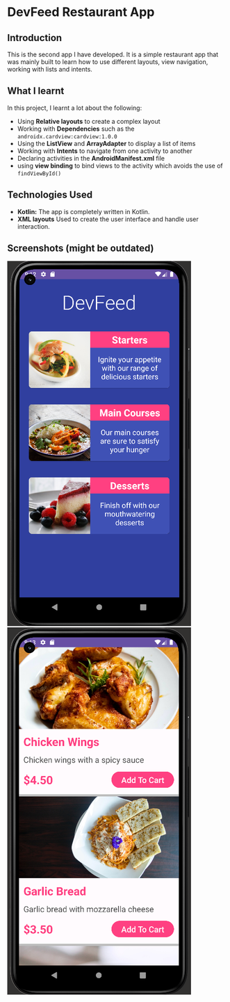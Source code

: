 # DevFeed Restaurant App

## Introduction

This is the second app I have developed. 
It is a simple restaurant app that was mainly built to learn how to use different layouts, view navigation, working with lists and intents.

## What  I learnt

In this project, I learnt a lot about the following:

- Using **Relative layouts** to create a complex layout
- Working with **Dependencies** such as the `androidx.cardview:cardview:1.0.0`
- Using the **ListView** and **ArrayAdapter** to display a list of items
- Working with **Intents** to navigate from one activity to another
- Declaring activities in the **AndroidManifest.xml** file
- using **view binding** to bind views to the activity which avoids the use of `findViewById()`

## Technologies Used

- **Kotlin:** The app is completely written in Kotlin.
- **XML layouts** Used to create the user interface and handle user interaction.

## Screenshots (might be outdated)

![Main Screen](screenshots/devfeed_main.PNG)
![Menu Screen](screenshots/devfeed_menu.PNG)


